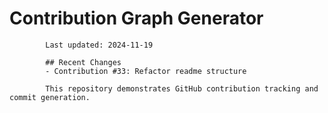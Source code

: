 # Contribution Graph Generator
            
            Last updated: 2024-11-19
            
            ## Recent Changes
            - Contribution #33: Refactor readme structure
            
            This repository demonstrates GitHub contribution tracking and commit generation.
        